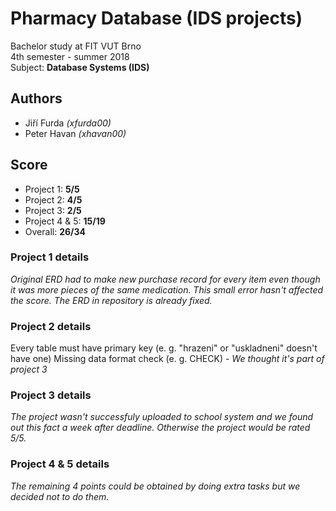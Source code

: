 #  Pharmacy Database (IDS projects)
Bachelor study at FIT VUT Brno  
4th semester - summer 2018  
Subject: **Database Systems (IDS)**

## Authors
* Jiří Furda *(xfurda00)*
* Peter Havan *(xhavan00)*

## Score
* Project 1: **5/5**
* Project 2: **4/5**
* Project 3: **2/5**
* Project 4 & 5: **15/19**
* Overall: **26/34**

### Project 1 details
*Original ERD had to make new purchase record for every item even though it was more pieces of the same medication. This small error hasn't affected the score. The ERD in repository is already fixed.*

### Project 2 details
Every table must have primary key (e. g. "hrazeni" or "uskladneni" doesn't have one)
Missing data format check (e. g. CHECK) - *We thought it's part of project 3*

### Project 3 details
*The project wasn't successfuly uploaded to school system and we found out this fact a week after deadline. Otherwise the project would be rated 5/5.*

### Project 4 & 5 details
*The remaining 4 points could be obtained by doing extra tasks but we decided not to do them.*

